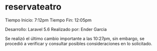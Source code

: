 # reservateatro

Tiempo Inicio: 7:12pm
Tiempo Fin: 12:05pm

Desarrollo: Laravel 5.6
Realizado por: Ender Garcia

Se realizó el último cambio  importante a las 10:27pm, sin embargo, se procedió a verificar y consultar posibles consideraciones en lo solicitado.
